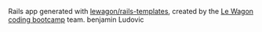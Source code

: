 Rails app generated with [lewagon/rails-templates](https://github.com/lewagon/rails-templates), created by the [Le Wagon coding bootcamp](https://www.lewagon.com) team.
benjamin
Ludovic
